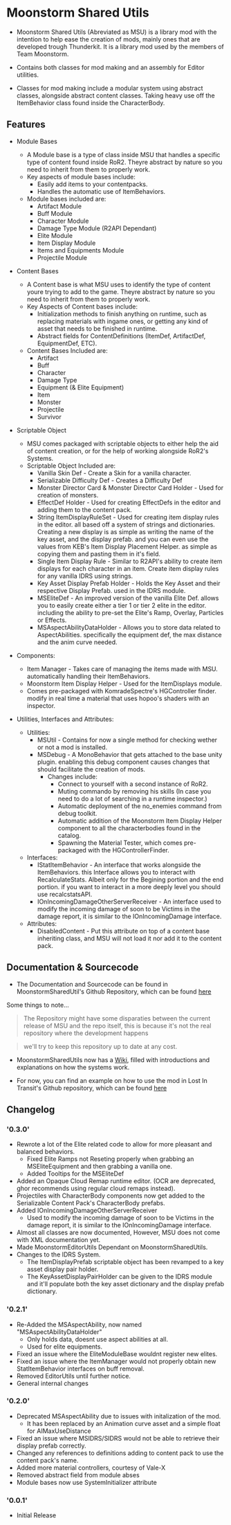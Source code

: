 # Moonstorm Shared Utils

- Moonstorm Shared Utils (Abreviated as MSU) is a library mod with the intention to help ease the creation of mods, mainly ones that are developed trough Thunderkit. It is a library mod used by the members of Team Moonstorm.

- Contains both classes for mod making and an assembly for Editor utilities.

- Classes for mod making include a modular system using abstract classes, alongside abstract content classes. Taking heavy use off the ItemBehavior class found inside the CharacterBody.

## Features

- Module Bases
    - A Module base is a type of class inside MSU that handles a specific type of content found inside RoR2. Theyre abstract by nature so you need to inherit from them to properly work.
    - Key aspects of module bases include:
        - Easily add items to your contentpacks.
        - Handles the automatic use of ItemBehaviors.
    - Module bases included are:
        - Artifact Module
        - Buff Module
        - Character Module
        - Damage Type Module (R2API Dependant)
        - Elite Module
        - Item Display Module
        - Items and Equipments Module
        - Projectile Module

- Content Bases
    - A Content base is what MSU uses to identify the type of content youre trying to add to the game. Theyre abstract by nature so you need to inherit from them to properly work.
    - Key Aspects of Content bases include:
        - Initialization methods to finish anything on runtime, such as replacing materials with ingame ones, or getting any kind of asset that needs to be finished in runtime.
        - Abstract fields for ContentDefinitions (ItemDef, ArtifactDef, EquipmentDef, ETC).
    - Content Bases Included are:
        - Artifact
        - Buff
        - Character
        - Damage Type
        - Equipment (& Elite Equipment)
        - Item
        - Monster
        - Projectile
        - Survivor

- Scriptable Object
    - MSU comes packaged with scriptable objects to either help the aid of content creation, or for the help of working alongside RoR2's Systems.
    - Scriptable Object Included are:
        - Vanilla Skin Def - Create a Skin for a vanilla character.
        - Serializable Difficulty Def - Creates a Difficulty Def
        - Monster Director Card & Monster Director Card Holder - Used for creation of monsters.
        - EffectDef Holder - Used for creating EffectDefs in the editor and adding them to the content pack.
        - String ItemDisplayRuleSet - Used for creating item display rules in the editor. all based off a system of strings and dictionaries. Creating a new display is as simple as writing the name of the key asset, and the display prefab. and you can even use the values from KEB's Item Display Placement Helper. as simple as copying them and pasting them in it's field.
        - Single Item Display Rule - Similar to R2API's ability to create item displays for each character in an item. Create item display rules for any vanilla IDRS using strings.
        - Key Asset Display Prefab Holder - Holds the Key Asset and their respective Display Prefab. used in the IDRS module.
        - MSEliteDef - An improved version of the vanilla Elite Def. allows you to easily create either a tier 1 or tier 2 elite in the editor. including the ability to pre-set the Elite's Ramp, Overlay, Particles or Effects.
        - MSAspectAbilityDataHolder - Allows you to store data related to AspectAbilities. specifically the equipment def, the max distance and the anim curve needed.

- Components:
    - Item Manager - Takes care of managing the items made with MSU. automatically handling their ItemBehaviors.
    - Moonstorm Item Display Helper - Used for the ItemDisplays module.
    - Comes pre-packaged with KomradeSpectre's HGController finder. modify in real time a material that uses hopoo's shaders with an inspector.

- Utilities, Interfaces and Attributes:
    - Utilities:
        - MSUtil - Contains for now a single method for checking wether or not a mod is installed.
        - MSDebug - A MonoBehavior that gets attached to the base unity plugin. enabling this debug component causes changes that should facilitate the creation of mods.
            - Changes include:
                - Connect to yourself with a second instance of RoR2.
                - Muting commando by removing his skills (In case you need to do a lot of searching in a runtime inspector.)
                - Automatic deployment of the no_enemies command from debug toolkit.
                - Automatic addition of the Moonstorm Item Display Helper component to all the characterbodies found in the catalog.
                - Spawning the Material Tester, which comes pre-packaged with the HGControllerFinder.
    - Interfaces:
        - IStatItemBehavior - An interface that works alongside the ItemBehaviors. this Interface allows you to interact with RecalculateStats. Albeit only for the Begining portion and the end portion. if you want to interact in a more deeply level you should use recalcstatsAPI.
        - IOnIncomingDamageOtherServerReceiver - An interface used to modify the incoming damage of soon to be Victims in the damage report, it is similar to the IOnIncomingDamage interface.
    - Attributes:
        - DisabledContent - Put this attribute on top of a content base inheriting class, and MSU will not load it nor add it to the content pack.

## Documentation & Sourcecode

* The Documentation and Sourcecode can be found in MoonstormSharedUtil's Github Repository, which can be found [here](https://github.com/TeamMoonstorm/MoonstormSharedUtils)

Some things to note...

> The Repository might have some disparaties between the current release of MSU and the repo itself, this is because it's not the real repository where the development happens

> we'll try to keep this repository up to date at any cost.

- MoonstormSharedUtils now has a [Wiki](https://github.com/TeamMoonstorm/MoonstormSharedUtils/wiki), filled with introductions and explanations on how the systems work.

- For now, you can find an example on how to use the mod in Lost In Transit's Github repository, which can be found [here](https://github.com/swuff-star/LostInTransit/tree/master/LIT/Assets/LostInTransit)

## Changelog

### '0.3.0'

* Rewrote a lot of the Elite related code to allow for more pleasant and balanced behaviors.
    * Fixed Elite Ramps not Reseting properly when grabbing an MSEliteEquipment and then grabbing a vanilla one.
    * Added Tooltips for the MSEliteDef
* Added an Opaque Cloud Remap runtime editor. (OCR are deprecated, ghor recommends using regular cloud remaps instead).
* Projectiles with CharacterBody components now get added to the Serializable Content Pack's CharacterBody prefabs.
* Added IOnIncomingDamageOtherServerReceiver
    * Used to modify the incoming damage of soon to be Victims in the damage report, it is similar to the IOnIncomingDamage interface.
* Almost all classes are now documented, However, MSU does not come with XML documentation yet.
* Made MoonstormEditorUtils Dependant on MoonstormSharedUtils.
* Changes to the IDRS System.
    * The ItemDisplayPrefab scriptable object has been revamped to a key asset display pair holder.
    * The KeyAssetDisplayPairHolder can be given to the IDRS module and it'll populate both the key asset dictionary and the display prefab dictionary.

### '0.2.1'

* Re-Added the MSAspectAbility, now named "MSAspectAbilityDataHolder"
    * Only holds data, doesnt use aspect abilities at all.
    * Used for elite equipments.
* Fixed an issue where the EliteModuleBase wouldnt register new elites.
* Fixed an issue where the ItemManager would not properly obtain new  StatItemBehavior interfaces on buff removal.
* Removed EditorUtils until further notice.
* General internal changes

### '0.2.0'

* Deprecated MSAspectAbility due to issues with initalization of the mod.
    * It has been replaced by an Animation curve asset and a simple float for AIMaxUseDistance
* Fixed an issue where MSIDRS/SIDRS would not be able to retrieve their display prefab correctly.
* Changed any references to definitions adding to content pack to use the content pack's name.
* Added more material controllers, courtesy of Vale-X
* Removed abstract field from module abses
* Module bases now use SystemInitializer attribute

### '0.0.1'

* Initial Release